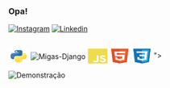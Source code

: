### Opa!

[![Instagram](https://img.shields.io/badge/Instagram-E4405F?style=for-the-badge&logo=instagram&logoColor=white)](https://www.instagram.com/miguelernandees/)
[![Linkedin](https://img.shields.io/badge/LinkedIn-0077B5?style=for-the-badge&logo=linkedin&logoColor=white)](https://www.linkedin.com/in/miguel-ernandes-6b07b72a2/)

<div style="display: inline_block"><br>
  <img align="center" alt="Migas-Python" height="30" width="40" src="https://raw.githubusercontent.com/devicons/devicon/master/icons/python/python-original.svg">
  <img align="center" alt="Migas-Django" height="30" width="40" src="https://cdn.jsdelivr.net/gh/devicons/devicon@latest/icons/django/django-plain.svg" />
  <img align="center" alt="Migas-Js" height="30" width="40" src="https://raw.githubusercontent.com/devicons/devicon/master/icons/javascript/javascript-plain.svg">
  <img align="center" alt="Migas-HTML" height="30" width="40" src="https://raw.githubusercontent.com/devicons/devicon/master/icons/html5/html5-original.svg">
  <img align="center" alt="Migas-CSS" height="30" width="40" src="https://raw.githubusercontent.com/devicons/devicon/master/icons/css3/css3-original.svg">
">
</div>

![Demonstração](https://i.pinimg.com/originals/c1/62/f6/c162f611e1a932b4f977da2447394ec7.gif)
